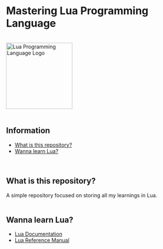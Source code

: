 # Mastering Lua Programming Language

<html>
    </br>
    <a href="https://www.lua.org/download.html" target="_blank">
        <img height="180em" alt="Lua Programming Language Logo" src="https://upload.wikimedia.org/wikipedia/commons/thumb/c/cf/Lua-Logo.svg/1920px-Lua-Logo.svg.png">
    </a>
    </br>
    </br>
</html>

Information
---------
  - [What is this repository?](#what-is-this-repository)
  - [Wanna learn Lua?](#wanna-learn-lua)
</br>

## What is this repository?

A simple repository focused on storing all my learnings in Lua.
</br>
</br>

## Wanna learn Lua?

  - [Lua Documentation](https://www.lua.org/docs.html)
  - [Lua Reference Manual](https://www.lua.org/manual/5.4/)